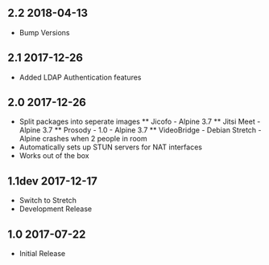 ## 2.2 2018-04-13 <dave at tiredofit dot ca>

* Bump Versions

## 2.1 2017-12-26 <dave at tiredofit dot ca>

* Added LDAP Authentication features


## 2.0 2017-12-26 <dave at tiredofit dot ca>

* Split packages into seperate images
** Jicofo - Alpine 3.7
** Jitsi Meet - Alpine 3.7
** Prosody - 1.0 - Alpine 3.7
** VideoBridge - Debian Stretch - Alpine crashes when 2 people in room
* Automatically sets up STUN servers for NAT interfaces
* Works out of the box

 
## 1.1dev 2017-12-17 <dave at tiredofit dot ca>

* Switch to Stretch
* Development Release

## 1.0 2017-07-22 <dave at tiredofit dot ca>

* Initial Release
